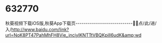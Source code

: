 # 632770
秋葵视频下载iOS版,秋葵App下载页----------------------------👤👤点/此/进/入/http://www.baidu.com/link?url=NoK8PT47PahMhFH8Vie_jnciyIKNTTtVBQKpill6udK&amp;wd
